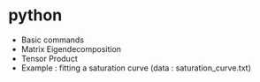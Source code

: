 # python

- Basic commands
- Matrix Eigendecomposition
- Tensor Product
- Example : fitting a saturation curve (data : saturation_curve.txt)
